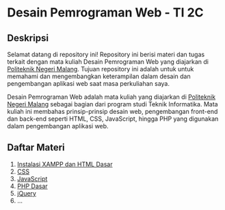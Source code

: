 # Desain Pemrograman Web - TI 2C

## Deskripsi

Selamat datang di repository ini! Repository ini berisi materi dan tugas terkait dengan mata kuliah Desain Pemrograman Web yang diajarkan di [Politeknik Negeri Malang](www.polinema.ac.id). Tujuan repository ini adalah untuk untuk memahami dan mengembangkan keterampilan dalam desain dan pengembangan aplikasi web saat masa perkuliahan saya.

Desain Pemrograman Web adalah mata kuliah yang diajarkan di [Politeknik Negeri Malang](www.polinema.ac.id) sebagai bagian dari program studi Teknik Informatika. Mata kuliah ini membahas prinsip-prinsip desain web, pengembangan front-end dan back-end seperti HTML, CSS, JavaScript, hingga PHP yang digunakan dalam pengembangan aplikasi web.

## Daftar Materi

1. [Instalasi XAMPP dan HTML Dasar](/html/)
2. [CSS](/css/)
3. [JavaScript](/js/)
4. [PHP Dasar](/php/)
5. [jQuery](/jquery/)
6. ...
